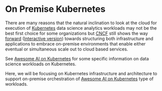 # On Premise Kubernetes
There are many reasons that the natural inclination to look at the cloud for execution of [Kubernetes](https://kubernetes.io) data science analytics workloads may not be the best first choice for some organizations but [CNCF](https://www.cncf.io/) still shows the way [forward](https://github.com/cncf/landscape/blob/master/README.md#trail-map) ([Interactive version](https://landscape.cncf.io/)) towards structuring both infrastructure and applications to embrace on-premise environments that enable either eventual or simultaneous scale out to cloud based services.

See [Awesome AI on Kubernetes](https://github.com/CognonicLabs/awesome-AI-kubernetes) for some specific information on data science workloads on Kubernetes.

Here, we will be focusing on Kubernetes infrastructure and architecture to support on-premise orchestration of [Awesome AI on Kubernetes](https://github.com/CognonicLabs/awesome-AI-kubernetes) type of workloads.
